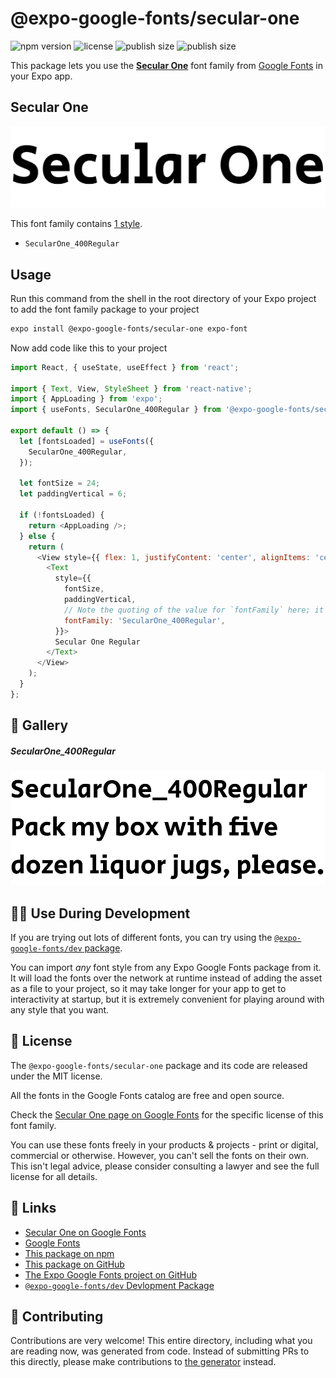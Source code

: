 # @expo-google-fonts/secular-one

![npm version](https://flat.badgen.net/npm/v/@expo-google-fonts/secular-one)
![license](https://flat.badgen.net/github/license/expo/google-fonts)
![publish size](https://flat.badgen.net/packagephobia/install/@expo-google-fonts/secular-one)
![publish size](https://flat.badgen.net/packagephobia/publish/@expo-google-fonts/secular-one)

This package lets you use the [**Secular One**](https://fonts.google.com/specimen/Secular+One) font family from [Google Fonts](https://fonts.google.com/) in your Expo app.

## Secular One

![Secular One](./font-family.png)

This font family contains [1 style](#-gallery).

- `SecularOne_400Regular`

## Usage

Run this command from the shell in the root directory of your Expo project to add the font family package to your project
```sh
expo install @expo-google-fonts/secular-one expo-font
```

Now add code like this to your project
```js
import React, { useState, useEffect } from 'react';

import { Text, View, StyleSheet } from 'react-native';
import { AppLoading } from 'expo';
import { useFonts, SecularOne_400Regular } from '@expo-google-fonts/secular-one';

export default () => {
  let [fontsLoaded] = useFonts({
    SecularOne_400Regular,
  });

  let fontSize = 24;
  let paddingVertical = 6;

  if (!fontsLoaded) {
    return <AppLoading />;
  } else {
    return (
      <View style={{ flex: 1, justifyContent: 'center', alignItems: 'center' }}>
        <Text
          style={{
            fontSize,
            paddingVertical,
            // Note the quoting of the value for `fontFamily` here; it expects a string!
            fontFamily: 'SecularOne_400Regular',
          }}>
          Secular One Regular
        </Text>
      </View>
    );
  }
};

```

## 🔡 Gallery

##### SecularOne_400Regular
![SecularOne_400Regular](./SecularOne_400Regular.ttf.png)


## 👩‍💻 Use During Development

If you are trying out lots of different fonts, you can try using the [`@expo-google-fonts/dev` package](https://github.com/expo/google-fonts/tree/master/font-packages/dev#readme).

You can import *any* font style from any Expo Google Fonts package from it. It will load the fonts
over the network at runtime instead of adding the asset as a file to your project, so it may take longer
for your app to get to interactivity at startup, but it is extremely convenient
for playing around with any style that you want.

## 📖 License

The `@expo-google-fonts/secular-one` package and its code are released under the MIT license.

All the fonts in the Google Fonts catalog are free and open source.

Check the [Secular One page on Google Fonts](https://fonts.google.com/specimen/Secular+One) for the specific license of this font family.

You can use these fonts freely in your products & projects - print or digital, commercial or otherwise. However, you can't sell the fonts on their own. This isn't legal advice, please consider consulting a lawyer and see the full license for all details.

## 🔗 Links

- [Secular One on Google Fonts](https://fonts.google.com/specimen/Secular+One)
- [Google Fonts](https://fonts.google.com/)
- [This package on npm](https://www.npmjs.com/package/@expo-google-fonts/secular-one)
- [This package on GitHub](https://github.com/expo/google-fonts/tree/master/font-packages/secular-one)
- [The Expo Google Fonts project on GitHub](https://github.com/expo/google-fonts)
- [`@expo-google-fonts/dev` Devlopment Package](https://github.com/expo/google-fonts/tree/master/font-packages/dev)

## 🤝 Contributing

Contributions are very welcome! This entire directory, including what you are reading now, was generated from code. Instead of submitting PRs to this directly, please make contributions to [the generator](https://github.com/expo/google-fonts/tree/master/packages/generator) instead.
